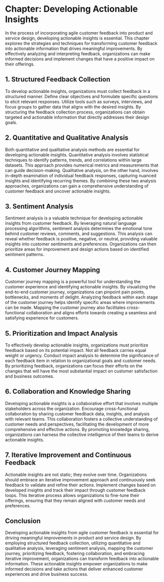 Chapter: Developing Actionable Insights
=======================================

In the process of incorporating agile customer feedback into product and service design, developing actionable insights is essential. This chapter explores the strategies and techniques for transforming customer feedback into actionable information that drives meaningful improvements. By effectively analyzing and interpreting feedback, organizations can make informed decisions and implement changes that have a positive impact on their offerings.

**1. Structured Feedback Collection**
-------------------------------------

To develop actionable insights, organizations must collect feedback in a structured manner. Define clear objectives and formulate specific questions to elicit relevant responses. Utilize tools such as surveys, interviews, and focus groups to gather data that aligns with the desired insights. By structuring the feedback collection process, organizations can obtain targeted and actionable information that directly addresses their design goals.

**2. Quantitative and Qualitative Analysis**
--------------------------------------------

Both quantitative and qualitative analysis methods are essential for developing actionable insights. Quantitative analysis involves statistical techniques to identify patterns, trends, and correlations within large datasets. This approach provides numerical metrics and measurements that can guide decision-making. Qualitative analysis, on the other hand, involves in-depth examination of individual feedback responses, capturing nuanced insights and identifying recurring themes. By combining these two analysis approaches, organizations can gain a comprehensive understanding of customer feedback and uncover actionable insights.

**3. Sentiment Analysis**
-------------------------

Sentiment analysis is a valuable technique for developing actionable insights from customer feedback. By leveraging natural language processing algorithms, sentiment analysis determines the emotional tone behind customer reviews, comments, and suggestions. This analysis can reveal whether feedback is positive, negative, or neutral, providing valuable insights into customer sentiments and preferences. Organizations can then prioritize areas for improvement and design actions based on identified sentiment patterns.

**4. Customer Journey Mapping**
-------------------------------

Customer journey mapping is a powerful tool for understanding the customer experience and identifying actionable insights. By visualizing the end-to-end customer journey, organizations can pinpoint pain points, bottlenecks, and moments of delight. Analyzing feedback within each stage of the customer journey helps identify specific areas where improvements can be made. Mapping the customer journey also facilitates cross-functional collaboration and aligns efforts towards creating a seamless and satisfying experience for customers.

**5. Prioritization and Impact Analysis**
-----------------------------------------

To effectively develop actionable insights, organizations must prioritize feedback based on its potential impact. Not all feedback carries equal weight or urgency. Conduct impact analysis to determine the significance of each feedback item in relation to organizational goals and customer needs. By prioritizing feedback, organizations can focus their efforts on the changes that will have the most substantial impact on customer satisfaction and business outcomes.

**6. Collaboration and Knowledge Sharing**
------------------------------------------

Developing actionable insights is a collaborative effort that involves multiple stakeholders across the organization. Encourage cross-functional collaboration by sharing customer feedback data, insights, and analysis with relevant teams. This collaboration fosters a collective understanding of customer needs and perspectives, facilitating the development of more comprehensive and effective actions. By promoting knowledge sharing, organizations can harness the collective intelligence of their teams to derive actionable insights.

**7. Iterative Improvement and Continuous Feedback**
----------------------------------------------------

Actionable insights are not static; they evolve over time. Organizations should embrace an iterative improvement approach and continuously seek feedback to validate and refine their actions. Implement changes based on developed insights and track their impact through customer feedback loops. This iterative process allows organizations to fine-tune their offerings, ensuring that they remain aligned with customer needs and preferences.

**Conclusion**
--------------

Developing actionable insights from agile customer feedback is essential for driving meaningful improvements in product and service design. By employing structured feedback collection, utilizing quantitative and qualitative analysis, leveraging sentiment analysis, mapping the customer journey, prioritizing feedback, fostering collaboration, and embracing iterative improvement, organizations can transform feedback into actionable information. These actionable insights empower organizations to make informed decisions and take actions that deliver enhanced customer experiences and drive business success.
